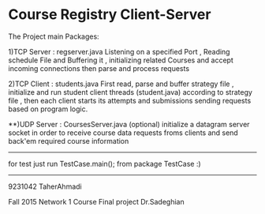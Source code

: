 # Course Registry Client-Server

The Project main Packages:

1)TCP Server : regserver.java
    Listening on a specified Port ,
    Reading schedule File and Buffering it ,
    initializing related Courses
    and accept incoming connections then parse and process requests

2)TCP Client : students.java
    First read, parse and buffer strategy file ,
    initialize and run student client threads (student.java) according to strategy file ,
    then each client starts its attempts and submissions sending requests based on program logic.

**)UDP Server : CoursesServer.java (optional)
    initialize a datagram server socket in order to receive course data requests froms clients and send back'em
    required course information

______________________________________________________________________

for test just run TestCase.main(); from package TestCase :)

______________________________________________________________________
9231042 TaherAhmadi

Fall 2015
Network 1 Course Final project
Dr.Sadeghian
